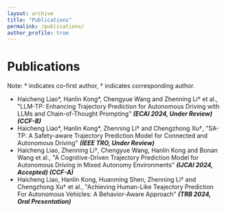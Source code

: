 ```yaml
---
layout: archive
title: "Publications"
permalink: /publications/
author_profile: true
---
```


# Publications

Note: * indicates co-first author, † indicates corresponding author.

- Haicheng Liao*, Hanlin Kong*, Chengyue Wang and Zhenning Li† et al., "LLM-TP: Enhancing Trajectory Prediction for Autonomous Driving with LLMs and Chain-of-Thought Prompting"  ***(ECAI 2024, Under Review) (CCF-B)***
- Haicheng Liao*, Hanlin Kong*, Zhenning Li† and Chengzhong Xu†, "SA-TP: A Safety-aware Trajectory Prediction Model for Connected and Autonomous Driving" ***(IEEE TRO, Under Review)***
- Haicheng Liao, Zhenning Li†, Chengyue Wang, Hanlin Kong and Bonan Wang et al., "A Cognitive-Driven Trajectory Prediction Model for Autonomous Driving in Mixed Autonomy Environments" ***(IJCAI 2024, Accepted) (CCF-A)***
- Haicheng Liao, Hanlin Kong, Huanming Shen, Zhenning Li† and Chengzhong Xu† et al., "Achieving Human-Like Teajectory Prediction For Autonomous Vehicles: A Behavior-Aware Approach" ***(TRB 2024, Oral Presentation)***

